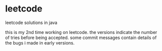 leetcode
========

leetcode solutions in java

this is my 2nd time working on leetcode. the versions indicate the number
of tries before being accepted. some commit messages contain details of the 
bugs i made in early versions.
